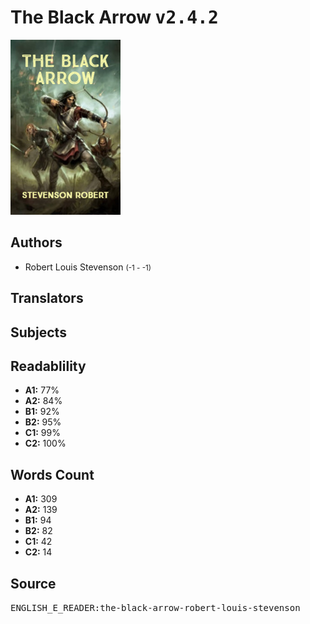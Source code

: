 # The Black Arrow <kbd>v2.4.2</kbd>

![](./cover.medium.jpg "")

## Authors


 - Robert Louis Stevenson <small>(-1 - -1)</small>

## Translators



## Subjects



## Readablility


 - **A1:** 77%
 - **A2:** 84%
 - **B1:** 92%
 - **B2:** 95%
 - **C1:** 99%
 - **C2:** 100%

## Words Count


 - **A1:** 309
 - **A2:** 139
 - **B1:** 94
 - **B2:** 82
 - **C1:** 42
 - **C2:** 14

## Source


<kbd>ENGLISH_E_READER:the-black-arrow-robert-louis-stevenson</kbd>
